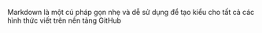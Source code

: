 Markdown là một cú pháp gọn nhẹ và dễ sử dụng để tạo kiểu cho tất cả các hình thức viết trên nền tảng GitHub

